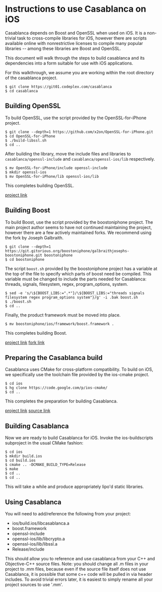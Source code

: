 Instructions to use Casablanca on iOS
=====================================

Casablanca depends on Boost and OpenSSL when used on iOS. It is a non-trivial
task to cross-compile libraries for iOS, however there are scripts available
online with nonrestrictive licenses to compile many popular libraries -- among
these libraries are Boost and OpenSSL.

This document will walk through the steps to build casablanca and its
dependencies into a form suitable for use with iOS applications.

For this walkthrough, we assume you are working within the root directory of the
casablanca project.

    $ git clone https://git01.codeplex.com/casablanca
    $ cd casablanca


Building OpenSSL
----------------

To build OpenSSL, use the script provided by the OpenSSL-for-iPhone project.

    $ git clone --depth=1 https://github.com/x2on/OpenSSL-for-iPhone.git
    $ cd OpenSSL-for-iPhone
    $ ./build-libssl.sh
    $ cd ..

After building the library, move the include files and libraries to
`casablanca/openssl-include` and `casablanca/openssl-ios/lib` respectively.

    $ mv OpenSSL-for-iPhone/include openssl-include
    $ mkdir openssl-ios
    $ mv OpenSSL-for-iPhone/lib openssl-ios/lib

This completes building OpenSSL.

[project link](https://github.com/x2on/OpenSSL-for-iPhone)


Building Boost
--------------

To build Boost, use the script provided by the boostoniphone project. The main
project author seems to have not continued maintaining the project, however
there are a few actively maintained forks. We recommend using the fork by Joseph
Galbraith.

    $ git clone --depth=1 https://git.gitorious.org/boostoniphone/galbraithjosephs-boostoniphone.git boostoniphone
    $ cd boostoniphone

The script `boost.sh` provided by the boostoniphone project has a variable at
the top of the file to specify which parts of boost need be compiled. This
variable must be changed to include the parts needed for Casablanca: threads,
signals, filesystem, regex, program_options, system.

    $ sed -e 's/\${BOOST_LIBS:=".*"}/\${BOOST_LIBS:="threads signals filesystem regex program_options system"}/g' -i .bak boost.sh
    $ ./boost.sh
    $ cd ..

Finally, the product framework must be moved into place.

    $ mv boostoniphone/ios/framework/boost.framework .

This completes building Boost.

[project link](https://gitorious.org/boostoniphone)
[fork link](https://gitorious.org/boostoniphone/galbraithjosephs-boostoniphone)


Preparing the Casablanca build
------------------------------

Casablanca uses CMake for cross-platform compatibility. To build on iOS, we
specifically use the toolchain file provided by the ios-cmake project.

    $ cd ios
    $ hg clone https://code.google.com/p/ios-cmake/ 
    $ cd ..

This completes the preparation for building Casablanca.

[project link](http://code.google.com/p/ios-cmake/)
[source link](http://ios-cmake.googlecode.com/files/ios-cmake.tar.gz)


Building Casablanca
-------------------

Now we are ready to build Casablanca for iOS. Invoke the ios-buildscripts
subproject in the usual CMake fashion:

    $ cd ios
    $ mkdir build.ios
    $ cd build.ios
    $ cmake .. -DCMAKE_BUILD_TYPE=Release
    $ make
    $ cd ..
    $ cd ..

This will take a while and produce appropriately lipo'd static libraries.


Using Casablanca
----------------
You will need to add/reference the following from your project:

  * ios/build.ios/libcasablanca.a
  * boost.framework
  * openssl-include
  * openssl-ios/lib/libcrypto.a
  * openssl-ios/lib/libssl.a
  * Release/include

This should allow you to reference and use casablanca from your C++ and
Objective-C++ source files. Note: you should change all .m files in your project
to .mm files, because even if the source file itself does not use Casablanca, it
is possible that some c++ code will be pulled in via header includes. To avoid
trivial errors later, it is easiest to simply rename all your project sources to
use '.mm'.
